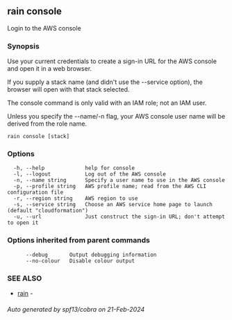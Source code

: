 ## rain console

Login to the AWS console

### Synopsis

Use your current credentials to create a sign-in URL for the AWS console and open it in a web browser.

If you supply a stack name (and didn't use the --service option), the browser will open with that stack selected.

The console command is only valid with an IAM role; not an IAM user.

Unless you specify the --name/-n flag, your AWS console user name will be derived from the role name.

```
rain console [stack]
```

### Options

```
  -h, --help             help for console
  -l, --logout           Log out of the AWS console
  -n, --name string      Specify a user name to use in the AWS console
  -p, --profile string   AWS profile name; read from the AWS CLI configuration file
  -r, --region string    AWS region to use
  -s, --service string   Choose an AWS service home page to launch (default "cloudformation")
  -u, --url              Just construct the sign-in URL; don't attempt to open it
```

### Options inherited from parent commands

```
      --debug       Output debugging information
      --no-colour   Disable colour output
```

### SEE ALSO

* [rain](index.md)	 - 

###### Auto generated by spf13/cobra on 21-Feb-2024
